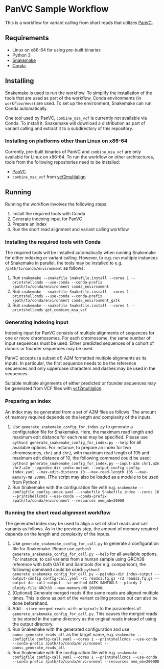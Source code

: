 PanVC Sample Workflow
=====================

This is a workflow for variant calling from short reads that utilizes [PanVC](https://gitlab.com/dvalenzu/PanVC/-/tree/PanVC-2.0-rc-tsnorri).


Requirements
------------
 * Linux on x86-64 for using pre-built binaries
 * Python 3
 * [Snakemake](https://snakemake.readthedocs.io/)
 * [Conda](https://conda.io/)


Installing
----------
Snakemake is used to run the workflow. To simplify the installation of the tools that are used as part of the workflow, Conda environments (in `workflow/envs`) are used. To set up the environment, Snakemake can run Conda automatically.

One tool used by PanVC, `combine_msa_vcf` is currently not available via Conda. To install it, Snakemake will download a distribution as part of variant calling and extract it to a subdirectory of this repository.


### Installing on platforms other than Linux on x86-64

Currently, pre-built binaries of PanVC and `combine_msa_vcf` are only available for Linux on x86-64. To run the workflow on other architectures, tools from the following repositories need to be installed:

 * [PanVC](https://gitlab.com/dvalenzu/PanVC/-/tree/PanVC-2.0-rc-tsnorri)
 * `combine_msa_vcf` from [vcf2multialign](https://github.com/tsnorri/vcf2multialign)


Running
-------

Running the workflow involves the following steps:

 1. Install the required tools with Conda
 2. Generate indexing input for PanVC
 3. Prepare an index
 4. Run the short read alignment and variant calling workflow

### Installing the required tools with Conda

The required tools will be installed automatically when running Snakemake for either indexing or variant calling. However, to e.g. run multiple instances of Snakemake in parallel, the tools may be installed to e.g. `/path/to/conda/environment` as follows:

 1. Run `snakemake --snakefile Snakefile.install --cores 1 --printshellcmds --use-conda --conda-prefix /path/to/conda/environment conda_environment`
 2. Run `snakemake --snakefile Snakefile.install --cores 1 --printshellcmds --use-conda --conda-prefix /path/to/conda/environment conda_environment_gatk`
 3. Run `snakemake --snakefile Snakefile.install --cores 1 --printshellcmds get_combine_msa_vcf`

### Generating indexing input

Indexing input for PanVC consists of multiple alignments of sequences for one or more chromosomes. For each chromosome, the same number of input sequences must be used. Either predicted sequences of a cohort of donors or founder sequences may be used.

PanVC accepts (a subset of) A2M formatted multiple alignments as its inputs. In particular, the first sequence needs to be the reference sequences and only uppercase characters and dashes may be used in the sequences.

Suitable multiple alignments of either predicted or founder sequences may be generated from VCF files with [vcf2multialign](https://github.com/tsnorri/vcf2multialign).

### Preparing an index

An index may be generated from a set of A2M files as follows. The amount of memory required depends on the length and complexity of the inputs.

 1. Use `generate_snakemake_config_for_index.py` to generate a configuration file for Snakemake. Here, the maximum read length and maximum edit distance for each read may be specified. Please use `python3 generate_snakemake_config_for_index.py --help` for all available options. For instance, to prepare an index for two chromosomes, `chr1` and `chr2`, with maximum read length of 105 and maximum edit distance of 10, the following command could be used: `python3 generate_snakemake_config_for_index.py --input-a2m chr1.a2m chr2.a2m --pgindex-dir index-output --output-config config-index.yaml --max-edit-distance 10 --max-read-length 105 --max-memory-MB 20000`. (The script may also be loaded as a module to be used from Python.)
 2. Run Snakemake with the configuration file with e.g. `snakemake --configfile config-index.yaml --snakefile Snakefile.index --cores 16 --printshellcmds --use-conda --conda-prefix /path/to/conda/environment --resources mem_mb=20000`

### Running the short read alignment workflow

The generated index may be used to align a set of short reads and call variants as follows. As in the previous step, the amount of memory required depends on the length and complexity of the inputs.

 1. Use `generate_snakemake_config_for_call.py` to generate a configuration file for Snakemake. Please use `python3 generate_snakemake_config_for_call.py --help` for all available options. For instance, to call variants from a human sample using GRCh38 reference with both GATK and Samtools (for e.g. comparison), the following command could be used: `python3 generate_snakemake_config_for_call.py --pgindex-dir index-output --output-config config-call.yaml -r1 reads1.fq.gz -r2 reads2.fq.gz --output-dir call-output --vc-method GATK SAMTOOLS --ploidy 2 --ploidy-file GRCh38 --max-memory-MB 200000`.
 2. (Optional) Generate merged reads if the same reads are aligned multiple times. This is done as part of the variant calling process but can also be done beforehand.
   1. Add `--store-merged-reads-with-originals` to the parameters of `generate_snakemake_config_for_call.py`. This causes the merged reads to be stored in the same directory as the original reads instead of using the output directory.
   2. Run Snakemake with the generated configuration and use `panvc_generate_reads_all` as the target name, e.g. `snakemake --configfile config-call.yaml --cores 1 --printshellcmds --use-conda --conda-prefix /path/to/conda/environment -- panvc_generate_reads_all`
 3. Run Snakemake with the configuration file with e.g. `snakemake --configfile config-call.yaml --cores 1 --printshellcmds
 --use-conda --conda-prefix /path/to/conda/environment --resources mem_mb=200000`
